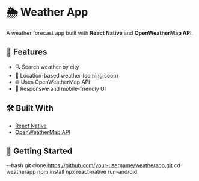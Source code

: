 # 🌦️ Weather App

A weather forecast app built with **React Native** and **OpenWeatherMap API**.

## 🚀 Features

- 🔍 Search weather by city
- 📍 Location-based weather (coming soon)
- 🌐 Uses OpenWeatherMap API
- 🎨 Responsive and mobile-friendly UI

## 🛠️ Built With

- [React Native](https://reactnative.dev/)
- [OpenWeatherMap API](https://openweathermap.org/api)
## 🧪 Getting Started

 --bash
git clone https://github.com/your-username/weatherapp.git
cd weatherapp
npm install
npx react-native run-android   
